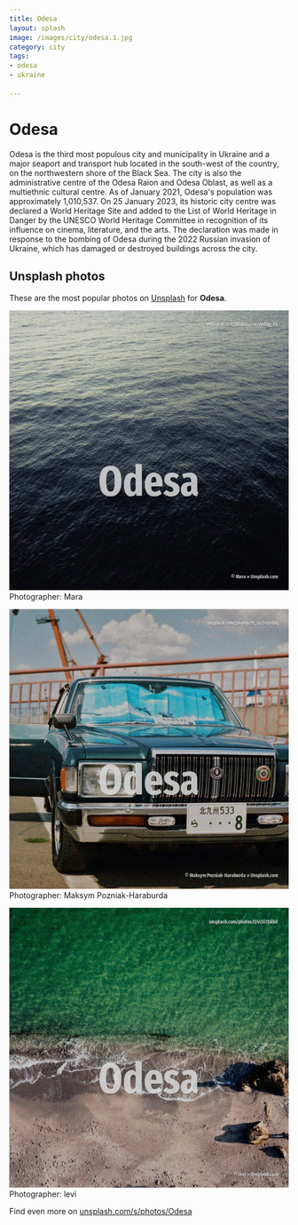 ```yaml
---
title: Odesa
layout: splash
image: /images/city/odesa.1.jpg
category: city
tags:
- odesa
- ukraine

---
```

# Odesa

Odesa  is the third most populous city and municipality in Ukraine and a major seaport and  transport hub located in the south-west of the country, on the northwestern shore of the Black Sea. The city is also the administrative centre of the Odesa Raion and Odesa Oblast, as well as a  multiethnic cultural centre. As of January 2021, Odesa's population was approximately 1,010,537. On 25 January 2023, its historic city centre was declared a World Heritage Site and added to the  List of World Heritage in Danger by the UNESCO World Heritage Committee in recognition of its  influence on cinema, literature, and the arts. The declaration was made in response to the bombing of Odesa during the 2022 Russian invasion of  Ukraine, which has damaged or destroyed buildings across the city. 

 
## Unsplash photos
These are the most popular photos on [Unsplash](https://unsplash.com) for **Odesa**.
 
![Odesa](/images/city/odesa.1.jpg)
Photographer:  Mara
 
![Odesa](/images/city/odesa.2.jpg)
Photographer:  Maksym Pozniak-Haraburda
 
![Odesa](/images/city/odesa.3.jpg)
Photographer:  levi
 
Find even more on [unsplash.com/s/photos/Odesa](https://unsplash.com/s/photos/Odesa)
 
